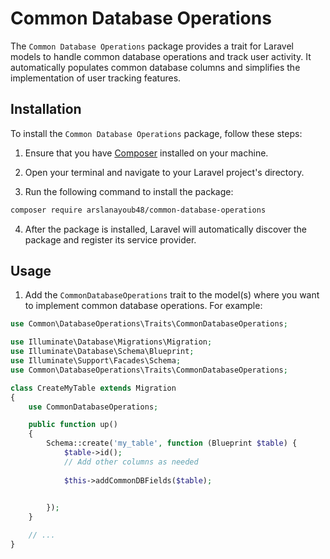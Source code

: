 # Common Database Operations

The `Common Database Operations` package provides a trait for Laravel models to handle common database operations and track user activity. It automatically populates common database columns and simplifies the implementation of user tracking features.

## Installation

To install the `Common Database Operations` package, follow these steps:

1. Ensure that you have [Composer](https://getcomposer.org/) installed on your machine.

2. Open your terminal and navigate to your Laravel project's directory.

3. Run the following command to install the package:


```bash
composer require arslanayoub48/common-database-operations

```

4. After the package is installed, Laravel will automatically discover the package and register its service provider.

## Usage

1. Add the `CommonDatabaseOperations` trait to the model(s) where you want to implement common database operations. For example:

```php
use Common\DatabaseOperations\Traits\CommonDatabaseOperations;

use Illuminate\Database\Migrations\Migration;
use Illuminate\Database\Schema\Blueprint;
use Illuminate\Support\Facades\Schema;
use Common\DatabaseOperations\Traits\CommonDatabaseOperations;

class CreateMyTable extends Migration
{
    use CommonDatabaseOperations;

    public function up()
    {
        Schema::create('my_table', function (Blueprint $table) {
            $table->id();
            // Add other columns as needed
            
            $this->addCommonDBFields($table);
            

        });
    }

    // ...
}

```

